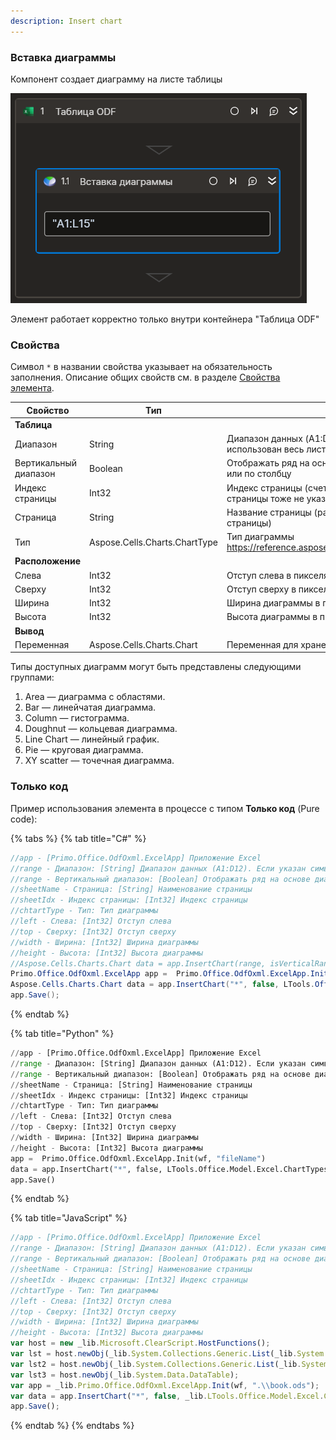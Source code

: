```yaml
---
description: Insert chart
---
```


### Вставка диаграммы

Компонент создает диаграмму на листе таблицы  

![](../../../resources/basic/myoffice/table/odftable-create-chart.png)


Элемент работает корректно только внутри контейнера "Таблица ODF"

### Свойства
Символ `*` в названии свойства указывает на обязательность заполнения. Описание общих свойств см. в разделе [Свойства элемента](https://docs.primo-rpa.ru/primo-rpa/primo-studio/process/elements#svoistva-elementa).

| Свойство     | Тип    | Описание                                  | Пример          |
| ------------ | ------ | ----------------------------------------- | --------------- |
| **Таблица** | | | |
| Диапазон | String | Диапазон данных (A1:D12). Если указан символ "*", будет использован весь лист | `@"A1:L15"` |
| Вертикальный диапазон | Boolean | Отображать ряд на основе диапазона значений ячеек по строке или по столбцу | `true` |
| Индекс страницы | Int32 | Индекс страницы (счет с нуля, по умолчанию ноль когда название страницы тоже не указано) | `1`|
| Страница | String | Название страницы (работает только когда не указан индекс страницы) | `"Лист1"`|
| Тип | Aspose.Cells.Charts.ChartType | Тип диаграммы https://reference.aspose.com/cells/net/aspose.cells.charts/charttype/ | `Aspose.Cells.Charts.ChartType.Column`|
| **Расположение** | | | |
| Слева | Int32 | Отступ слева в пикселях | `200`|
| Сверху | Int32 | Отступ сверху в пикселях | `150`|
| Ширина | Int32 | Ширина диаграммы в пикселях | `800`|
| Высота | Int32 | Высота диаграммы в пикселях | `400`|
| **Вывод** | | | |
| Переменная | Aspose.Cells.Charts.Chart | Переменная для хранения ссылки на вставленную диаграмму| |

Типы доступных диаграмм могут быть представлены следующими группами:
1. Area — диаграмма с областями.
2. Bar — линейчатая диаграмма. 
3. Column — гистограмма.
4. Doughnut — кольцевая диаграмма.
5. Line Chart — линейный график. 
6. Pie — круговая диаграмма. 
7. XY scatter — точечная диаграмма.


### Только код
Пример использования элемента в процессе с типом **Только код** (Pure code):

{% tabs %}
{% tab title="C#" %}
```csharp
//app - [Primo.Office.OdfOxml.ExcelApp] Приложение Excel
//range - Диапазон: [String] Диапазон данных (A1:D12). Если указан символ "*", будет использован весь лист
//range - Вертикальный диапазон: [Boolean] Отображать ряд на основе диапазона значений ячеек по строке или по столбцу.
//sheetName - Страница: [String] Наименование страницы
//sheetIdx - Индекс страницы: [Int32] Индекс страницы
//chtartType - Тип: Тип диаграммы
//left - Слева: [Int32] Отступ слева
//top - Сверху: [Int32] Отступ сверху
//width - Ширина: [Int32] Ширина диаграммы
//height - Высота: [Int32] Высота диаграммы
//Aspose.Cells.Charts.Chart data = app.InsertChart(range, isVerticalRange, chtartType, [sheetName], [sheetIdx], [left], [top], [width], [height]);
Primo.Office.OdfOxml.ExcelApp app =  Primo.Office.OdfOxml.ExcelApp.Init(wf, "fileName");
Aspose.Cells.Charts.Chart data = app.InsertChart("*", false, LTools.Office.Model.Excel.ChartTypes.Line, "Лист1", 0, 10, 10, 800, 800);
app.Save();
```
{% endtab %}

{% tab title="Python" %}
```python
//app - [Primo.Office.OdfOxml.ExcelApp] Приложение Excel
//range - Диапазон: [String] Диапазон данных (A1:D12). Если указан символ "*", будет использован весь лист
//range - Вертикальный диапазон: [Boolean] Отображать ряд на основе диапазона значений ячеек по строке или по столбцу.
//sheetName - Страница: [String] Наименование страницы
//sheetIdx - Индекс страницы: [Int32] Индекс страницы
//chtartType - Тип: Тип диаграммы
//left - Слева: [Int32] Отступ слева
//top - Сверху: [Int32] Отступ сверху
//width - Ширина: [Int32] Ширина диаграммы
//height - Высота: [Int32] Высота диаграммы
app =  Primo.Office.OdfOxml.ExcelApp.Init(wf, "fileName")
data = app.InsertChart("*", false, LTools.Office.Model.Excel.ChartTypes.Line, "Лист1", 0, 10, 10, 800, 800) #Aspose.Cells.Charts.Chart
app.Save()
```
{% endtab %}

{% tab title="JavaScript" %}
```javascript
//app - [Primo.Office.OdfOxml.ExcelApp] Приложение Excel
//range - Диапазон: [String] Диапазон данных (A1:D12). Если указан символ "*", будет использован весь лист
//range - Вертикальный диапазон: [Boolean] Отображать ряд на основе диапазона значений ячеек по строке или по столбцу.
//sheetName - Страница: [String] Наименование страницы
//sheetIdx - Индекс страницы: [Int32] Индекс страницы
//chtartType - Тип: Тип диаграммы
//left - Слева: [Int32] Отступ слева
//top - Сверху: [Int32] Отступ сверху
//width - Ширина: [Int32] Ширина диаграммы
//height - Высота: [Int32] Высота диаграммы
var host = new _lib.Microsoft.ClearScript.HostFunctions();
var lst = host.newObj(_lib.System.Collections.Generic.List(_lib.System.Collections.Generic.List(_lib.System.String)));
var lst2 = host.newObj(_lib.System.Collections.Generic.List(_lib.System.Collections.Generic.List(_lib.LTools.Office.Model.ExcelCellInfo)));
var lst3 = host.newObj(_lib.System.Data.DataTable);
var app = _lib.Primo.Office.OdfOxml.ExcelApp.Init(wf, ".\\book.ods");	
var data = app.InsertChart("*", false, _lib.LTools.Office.Model.Excel.ChartTypes.Line, "Лист1", 0, 10, 10, 800, 800) //_lib.LTools.Office.Model.Excel.ExcelChartItem	
app.Save();
```
{% endtab %}
{% endtabs %}
